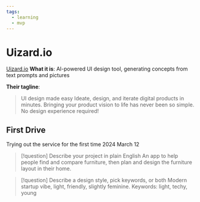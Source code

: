 ```yaml
---
tags:
  - learning
  - mvp
---
```

# Uizard.io
[Uizard.io](https://uizard.io/product/)
**What it is**: AI-powered UI design tool, generating concepts from text prompts and pictures

**Their tagline**: 
> UI design made easy
	Ideate, design, and iterate digital products in minutes. Bringing your product vision to life has never been so simple. No design experience required!

## First Drive
Trying out the service for the first time 2024 March 12

> [!question] Describe your project in plain English
> An app to help people find and compare furniture, then plan and design the furniture layout in their home.

> [!question] Describe a design style, pick keywords, or both
> Modern startup vibe, light, friendly, slightly feminine.
> Keywords: light, techy, young

